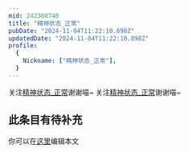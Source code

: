 ```yaml
---
mid: 242308740
title: "精神状态_正常"
pubDate: "2024-11-04T11:22:10.898Z"
updatedDate: "2024-11-04T11:22:10.898Z"
profile:
  {
    Nickname: ["精神状态_正常"],
  }
---
```


关注[精神状态_正常](https://space.bilibili.com/242308740)谢谢喵~ 关注[精神状态_正常](https://space.bilibili.com/242308740)谢谢喵~

## 此条目有待补充
你可以在[这里](https://github.com/Yuhanawa/VTuber.ICU/edit/master/src/content/v/精神状态_正常/index.md)编辑本文
